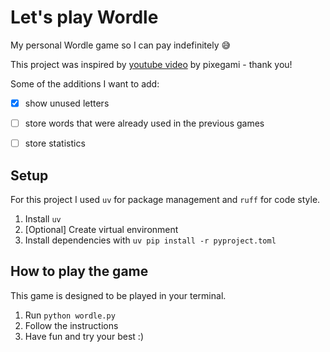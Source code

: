 # Let's play Wordle

My personal Wordle game so I can pay indefinitely 😅

This project was inspired by [youtube video](https://youtu.be/SyWeex-S6d0?si=2iEa-wotLtEf1EG5) by pixegami - thank you!

Some of the additions I want to add:

- [x] show unused letters
- [ ] store words that were already used in the previous games
- [ ] store statistics


## Setup

For this project I used `uv` for package management and `ruff` for code style. 

1. Install `uv`
2. [Optional] Create virtual environment
3. Install dependencies with `uv pip install -r pyproject.toml`

## How to play the game

This game is designed to be played in your terminal.

1. Run `python wordle.py`
2. Follow the instructions
3. Have fun and try your best :) 